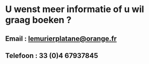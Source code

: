 # U wenst meer informatie of u wil graag boeken ?

## Email : lemurierplatane@orange.fr

## Telefoon :  33 (0)4 67937845